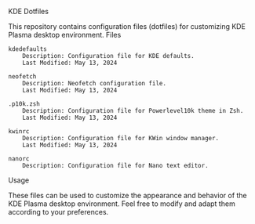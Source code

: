 KDE Dotfiles

This repository contains configuration files (dotfiles) for customizing KDE Plasma desktop environment.
Files

    kdedefaults
        Description: Configuration file for KDE defaults.
        Last Modified: May 13, 2024

    neofetch
        Description: Neofetch configuration file.
        Last Modified: May 13, 2024

    .p10k.zsh
        Description: Configuration file for Powerlevel10k theme in Zsh.
        Last Modified: May 13, 2024

    kwinrc
        Description: Configuration file for KWin window manager.
        Last Modified: May 13, 2024

    nanorc
        Description: Configuration file for Nano text editor.

Usage

These files can be used to customize the appearance and behavior of the KDE Plasma desktop environment. Feel free to modify and adapt them according to your preferences.
